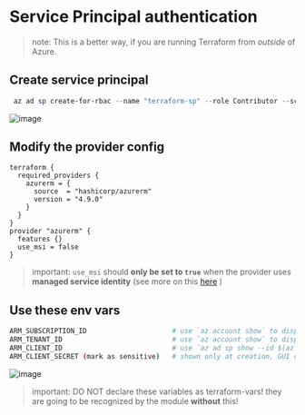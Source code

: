 # Service Principal authentication

>note: This is a better way, if you are running Terraform from *outside* of Azure.

## Create **service principal**

```powershell
 az ad sp create-for-rbac --name "terraform-sp" --role Contributor --scope "/subscriptions/$(az account show --query id -o tsv)" --output json
```

![image](https://github.com/user-attachments/assets/b9dee8c1-a7f1-4a74-9d8d-f4140589f45c)

## Modify the provider config

```hcl
terraform {
  required_providers {
    azurerm = {
      source  = "hashicorp/azurerm"
      version = "4.9.0"
    }
  }
}
provider "azurerm" {
  features {}
  use_msi = false
}
```

>important:
> `use_msi` should **only be set to `true`** when the provider uses **managed service identity** (see more on this [here](https://github.com/hashicorp/terraform/issues/30549#issuecomment-1149136303) )


## Use these env vars

```sh
ARM_SUBSCRIPTION_ID                     # use `az account show` to display
ARM_TENANT_ID                           # use `az account show` to display
ARM_CLIENT_ID                           # use `az ad sp show --id $(az ad sp list --display-name "terraform-sp" --query "[].id" -o tsv) --query "id" -o tsv` to view or from GUI (see below)
ARM_CLIENT_SECRET (mark as sensitive)   # shown only at creation, GUI only shows partial (if lost, need to be rotated (?) )
```
![image](https://github.com/user-attachments/assets/be9b3121-d8b9-4786-8382-d9025ea1737a)

> important: DO NOT declare these variables as terraform-vars! they are going to be recognized by the module **without** this!

